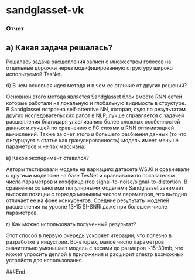 # sandglasset-vk
### Отчет

## а) Какая задача решалась?

Решалась задача расщепления записи с множеством голосов на отдельные дорожки через модифицированную структуру широко используемой TasNet. 

б) В чем основная идея метода и в чем ее отличие от других решений?

Основной этого метода является Sandglasset блок вместо RNN сетей которые работали на локальную и глобальную видимость в структуре. В Sandglasset встроена self-attentive NN, которая, судя по результатам других исследовательских работ в NLP, лучше справляется с задачей расщепления благодаря улавливанию более сложных особенностей данных и лучшей по сравнению с FC слоями в RNN оптимизацией вычислений. Также за счет этого и большего разбиения данных (то что фигурирует в статье как гранулированность) модель имеет меньше параметров и не так массивна.

в) Какой эксперимент ставился?

Авторы тестировали модель на вариациях датасета  WSJ0 и сравнивали с другими моделями на базе TesNet и сравнивали по показателям числа параметров и коэффицентов signal-to-noise/signal-to-distortion. В сравнении со многими популярными моделями Sandglasset занимает высокие позиции с гораздо меньшим числом параметров, что выгодно отличает ее на фоне конкурентов. Средние результаты моделей расщепления на уровне 13-15 SI-SNRi даже при большем числе параметров.

г) Как можно использовать полученный результат?

Этот способ в первую очередь ускоряет итерации, что полезно в разработке в индустрии. Во-вторых, малое число параметров значительно уменьшает модель с весами до размеров ~15-30mb, что может упросить деплой в приложения и расширит спектр возможных устройств для использования.

###End
